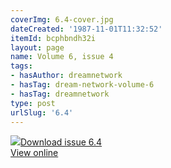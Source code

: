 ```yaml
---
coverImg: 6.4-cover.jpg
dateCreated: '1987-11-01T11:32:52'
itemId: bcphbndh32i
layout: page
name: Volume 6, issue 4
tags:
- hasAuthor: dreamnetwork
- hasTag: dream-network-volume-6
- hasTag: dreamnetwork
type: post
urlSlug: '6.4'
---
```

<img class="card-journal-img" src="../images/6.4-rect.jpg"/><a href="../files/pdfs/Volume_6/6.4-Dream-Network-Bulletin_Volume-6-Number-4.pdf" download="">Download issue 6.4</a><br><a href="../files/pdfs/Volume_6/6.4-Dream-Network-Bulletin_Volume-6-Number-4.pdf">View online</a>